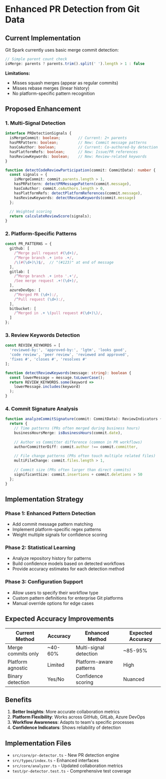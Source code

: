 # Enhanced PR Detection from Git Data

## Current Implementation

Git Spark currently uses basic merge commit detection:

```typescript
// Simple parent count check
isMerge: parents ? parents.trim().split(' ').length > 1 : false
```

**Limitations:**

- Misses squash merges (appear as regular commits)
- Misses rebase merges (linear history)
- No platform-specific pattern recognition

## Proposed Enhancement

### 1. Multi-Signal Detection

```typescript
interface PRDetectionSignals {
  isMergeCommit: boolean;        // Current: 2+ parents
  hasPRPattern: boolean;         // New: Commit message patterns
  hasCoAuthor: boolean;          // Current: Co-authored-by detection
  hasPlatformRefs: boolean;      // New: Issue/PR references
  hasReviewKeywords: boolean;    // New: Review-related keywords
}

function detectCodeReviewParticipation(commit: CommitData): number {
  const signals = {
    isMergeCommit: commit.parents.length > 1,
    hasPRPattern: detectPRMessagePattern(commit.message),
    hasCoAuthor: commit.coAuthors.length > 0,
    hasPlatformRefs: detectPlatformReferences(commit.message),
    hasReviewKeywords: detectReviewKeywords(commit.message)
  };
  
  // Weighted scoring
  return calculateReviewScore(signals);
}
```

### 2. Platform-Specific Patterns

```typescript
const PR_PATTERNS = {
  github: [
    /^Merge pull request #(\d+)/,
    /^Merge branch .+ into .+/,
    /\(#(\d+)\)$/,  // "(#123)" at end of message
  ],
  gitlab: [
    /^Merge branch .+ into '.+'/,
    /See merge request .+!(\d+)/,
  ],
  azureDevOps: [
    /^Merged PR (\d+):/,
    /^Pull request (\d+):/,
  ],
  bitbucket: [
    /^Merged in .+ \(pull request #(\d+)\)/,
  ]
};
```

### 3. Review Keywords Detection

```typescript
const REVIEW_KEYWORDS = [
  'reviewed-by:', 'approved-by:', 'lgtm', 'looks good',
  'code review', 'peer review', 'reviewed and approved',
  'fixes #', 'closes #', 'resolves #'
];

function detectReviewKeywords(message: string): boolean {
  const lowerMessage = message.toLowerCase();
  return REVIEW_KEYWORDS.some(keyword => 
    lowerMessage.includes(keyword)
  );
}
```

### 4. Commit Signature Analysis

```typescript
function analyzeCommitSignature(commit: CommitData): ReviewIndicators {
  return {
    // Time patterns (PRs often merged during business hours)
    businessHoursMerge: isBusinessHours(commit.date),
    
    // Author vs Committer difference (common in PR workflows)
    authorCommitterDiff: commit.author !== commit.committer,
    
    // File change patterns (PRs often touch multiple related files)
    multiFileChange: commit.files.length > 1,
    
    // Commit size (PRs often larger than direct commits)
    significantSize: commit.insertions + commit.deletions > 50
  };
}
```

## Implementation Strategy

### Phase 1: Enhanced Pattern Detection

- Add commit message pattern matching
- Implement platform-specific regex patterns
- Weight multiple signals for confidence scoring

### Phase 2: Statistical Learning

- Analyze repository history for patterns
- Build confidence models based on detected workflows
- Provide accuracy estimates for each detection method

### Phase 3: Configuration Support

- Allow users to specify their workflow type
- Custom pattern definitions for enterprise Git platforms
- Manual override options for edge cases

## Expected Accuracy Improvements

| **Current Method** | **Accuracy** | **Enhanced Method** | **Expected Accuracy** |
|-------------------|--------------|---------------------|----------------------|
| Merge commits only | ~40-60% | Multi-signal detection | ~85-95% |
| Platform agnostic | Limited | Platform-aware patterns | High |
| Binary detection | Yes/No | Confidence scoring | Nuanced |

## Benefits

1. **Better Insights**: More accurate collaboration metrics
2. **Platform Flexibility**: Works across GitHub, GitLab, Azure DevOps
3. **Workflow Awareness**: Adapts to team's specific processes
4. **Confidence Indicators**: Shows reliability of detection

## Implementation Files

- `src/core/pr-detector.ts` - New PR detection engine
- `src/types/index.ts` - Enhanced interfaces
- `src/core/analyzer.ts` - Updated collaboration metrics
- `test/pr-detector.test.ts` - Comprehensive test coverage
